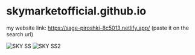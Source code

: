# skymarketofficial.github.io
my website link: https://sage-piroshki-8c5013.netlify.app/
(paste it on the search url)

![SKY SS](https://user-images.githubusercontent.com/97583418/187040977-f7c1563a-f3e8-4420-90a4-806d8bcaf8f6.png)
![SKY SS2](https://user-images.githubusercontent.com/97583418/187040979-55d766ed-2a21-4c8b-ac97-39e0f7946b17.png)
